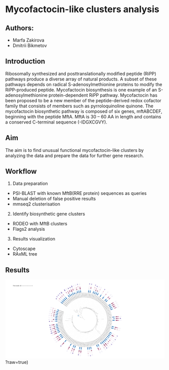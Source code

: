 # Mycofactocin-like clusters analysis 
## Authors:
* Marfa Zakirova
* Dmitrii Bikmetov
## Introduction 
Ribosomally synthesized and posttranslationally modified peptide (RiPP) pathways produce a diverse array of natural products. A subset of these pathways depends on radical S-adenosylmethionine proteins to modify the RiPP-produced peptide. Mycofactocin biosynthesis is one example of an S-adenosylmethionine protein-dependent RiPP pathway.
Mycofactocin has been proposed to be a new member of the peptide-derived redox cofactor family that consists of members such as pyrroloquinoline quinone. The mycofactocin biosynthetic pathway is composed of six genes, mftABCDEF, beginning with the peptide MftA. MftA is 30 – 60 AA in length and contains a conserved C-terminal sequence (-IDGXCGVY).
## Aim
The aim is to find unusual functional mycofactocin-like clusters by analyzing the data and prepare the data for further gene research.
## Workflow
1. Data preparation
  * PSI-BLAST with known MftB(RRE protein) sequences as queries
  * Manual deletion of false positive results
  * mmseq2 clusterisation
2. Identify biosynthetic gene clusters
  * RODEO with MftB clusters
  * Flags2 analysis
3. Results visualization
  * Cytoscape
  * RAxML tree

## Results
![alt text](https://github.com/marfadita/mycofactocin/blob/main/mftbtree_mftb_with_pqqD/RAxML_tree_mftb_id60_pqqD.svg)?raw=true)
